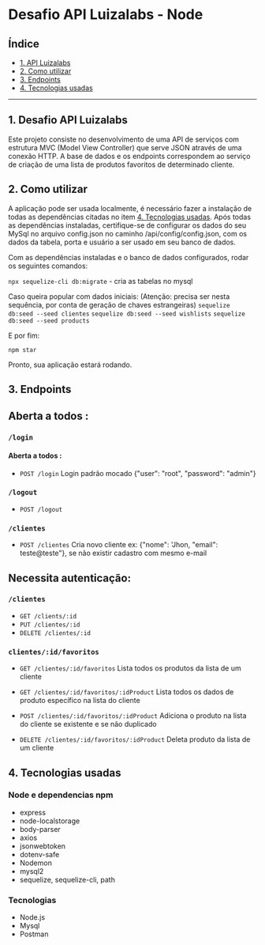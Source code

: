 # Desafio API Luizalabs - Node

## Índice

* [1. API Luizalabs](#1-desafio-api-luizalabs)
* [2. Como utilizar](#2-como-utilizar)
* [3. Endpoints](#3-endpoints)
* [4. Tecnologias usadas](#4-tecnologias-usadas)

***

## 1. Desafio API Luizalabs

Este projeto consiste no desenvolvimento de uma API de serviços com estrutura MVC (Model View Controller) que serve JSON através de uma conexão HTTP. A base de dados e os endpoints correspondem ao serviço de criação de uma lista de produtos favoritos de determinado cliente.

## 2. Como utilizar

A aplicação pode ser usada localmente, é necessário fazer a instalação de todas as dependências citadas no item [4. Tecnologias usadas](#4-tecnologias-usadas).
Após todas as dependências instaladas, certifique-se de configurar os dados do seu MySql no arquivo config.json no caminho /api/config/config.json, com os dados da tabela, porta e usuário a ser usado em seu banco de dados.

Com as dependências instaladas e o banco de dados configurados, rodar os seguintes comandos:

`npx sequelize-cli db:migrate` - cria as tabelas no mysql

Caso queira popular com dados iniciais: (Atenção: precisa ser nesta sequência, por conta de geração de chaves estrangeiras)
`sequelize db:seed --seed clientes`
`sequelize db:seed --seed wishlists`
`sequelize db:seed --seed products`

E por fim:

`npm star`

Pronto, sua aplicação estará rodando.

## 3. Endpoints

## Aberta a todos :

### `/login`
#### Aberta a todos :
* `POST /login`
   Login padrão mocado {"user": "root", "password": "admin"}
   
### `/logout`
* `POST /logout`

### `/clientes`
* `POST /clientes`
   Cria novo cliente ex: {"nome": 'Jhon, "email": teste@teste"}, se não existir cadastro com mesmo e-mail
   
## Necessita autenticação:

### `/clientes`
* `GET /clients/:id`
* `PUT /clientes/:id`
* `DELETE /clientes/:id`

### `clientes/:id/favoritos`

* `GET /clientes/:id/favoritos`
   Lista todos os produtos da lista de um cliente
   
* `GET /clientes/:id/favoritos/:idProduct`
   Lista todos os dados de produto específico na lista do cliente
   
* `POST /clientes/:id/favoritos/:idProduct`
   Adiciona o produto na lista do cliente se existente e se não duplicado
   
* `DELETE /clientes/:id/favoritos/:idProduct`
   Deleta produto da lista de um cliente

## 4. Tecnologias usadas

### Node e dependencias npm

* express
* node-localstorage
* body-parser
* axios
* jsonwebtoken
* dotenv-safe
* Nodemon
* mysql2
* sequelize, sequelize-cli, path


### Tecnologias
  * Node.js
  * Mysql
  * Postman
